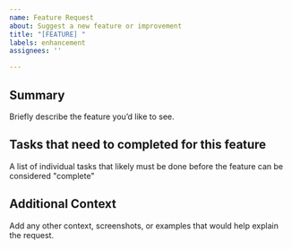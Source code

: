 ```yaml
---
name: Feature Request
about: Suggest a new feature or improvement
title: "[FEATURE] "
labels: enhancement
assignees: ''

---
```


## Summary

Briefly describe the feature you’d like to see.

## Tasks that need to completed for this feature

A list of individual tasks that likely must be done before the feature can be considered "complete"

## Additional Context

Add any other context, screenshots, or examples that would help explain the request.
